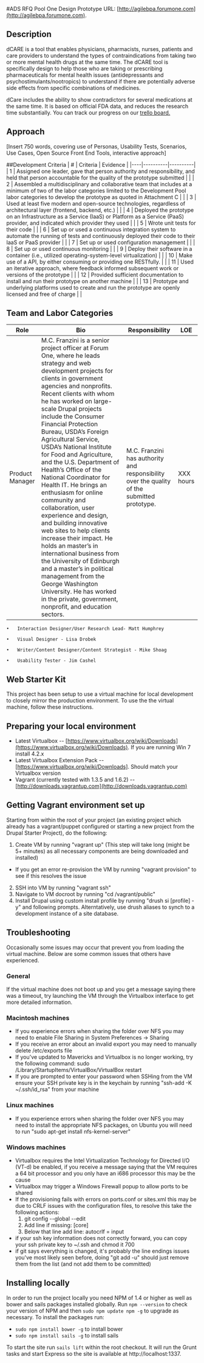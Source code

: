#ADS RFQ Pool One Design
Prototype URL: [http://agilebpa.forumone.com](http://agilebpa.forumone.com).

## Description

dCARE is a tool that enables physicians, pharmacists, nurses, patients and care providers to understand the types of contraindications from taking two or more mental health drugs at the same time. The dCARE tool is specifically design to help those who are taking or prescribing pharmaceuticals for mental health issues (antidepressants and psychostimulants/nootropics) to understand if there are potentially adverse side effects from specific combinations of medicines.

dCare includes the ability to show contradictors for several medications at the same time. It is based on official FDA data, and reduces the research time substantially. You can track our progress on our [trello board.](https://trello.com/b/nCt1b9Fg/18f-agile-bpa)

## Approach

[Insert 750 words, covering use of Personas, Usability Tests, Scenarios, Use Cases, Open Source Front End Tools, interactive approach]


##Development Criteria
| #  | Criteria | Evidence |
|----|----------|----------|
| 1  | Assigned one leader, gave that person authority and responsibility, and held that person accountable for the quality of the prototype submitted |          |
| 2  | Assembled a multidisciplinary and collaborative team that includes at a minimum of two of the labor categories limited to the Development Pool labor categories to develop the prototype as quoted in Attachment C |          |
| 3  | Used at least five modern and open-source technologies, regardless of architectural layer (frontend, backend, etc.) |          |
| 4  | Deployed the prototype on an Infrastructure as a Service (IaaS) or Platform as a Service (PaaS) provider, and indicated which provider they used |          |
| 5  | Wrote unit tests for their code |          |
| 6  | Set up or used a continuous integration system to automate the running of tests and continuously deployed their code to their IaaS or PaaS provider |          |
| 7  | Set up or used configuration management |          |
| 8  | Set up or used continuous monitoring |          |
| 9  | Deploy their software in a container (i.e., utilized operating-system-level virtualization) |         |
| 10 | Make use of a API, by either consuming or providing one RESTfully. |          |
| 11 | Used an iterative approach, where feedback informed subsequent work or versions of the prototype |          |
| 12 | Provided sufficient documentation to install and run their prototype on another machine |          |
| 13 | Prototype and underlying platforms used to create and run the prototype are openly licensed and free of charge |          |

## Team and Labor Categories
| Role  | Bio | Responsibility | LOE |
|----|----------|----------|----|
| Product Manager | M.C. Franzini is a senior project officer at Forum One, where he leads strategy and web development projects for clients in government agencies and nonprofits. Recent clients with whom he has worked on large-scale Drupal projects include the Consumer Financial Protection Bureau, USDA’s Foreign Agricultural Service, USDA’s National Institute for Food and Agriculture, and the U.S. Department of Health’s Office of the National Coordinator for Health IT. He brings an enthusiasm for online community and collaboration, user experience and design, and building innovative web sites to help clients increase their impact. He holds an master’s in international business from the University of Edinburgh and a master’s in political management from the George Washington University. He has worked in the private, government, nonprofit, and education sectors. | M.C. Franzini has authority and responsibility over the quality of the submitted prototype. | XXX hours |

	•	Interaction Designer/User Research Lead- Matt Humphrey

	•	Visual Designer - Lisa Drobek

	•	Writer/Content Designer/Content Strategist - Mike Shoag

	•	Usability Tester - Jim Cashel
	
## Web Starter Kit

This project has been setup to use a virtual machine for local development to closely mirror the production environment. To use the the virtual machine, follow these instructions.

## Preparing your local environment

  * Latest Virtualbox -- [https://www.virtualbox.org/wiki/Downloads](https://www.virtualbox.org/wiki/Downloads). If you are running Win 7 install 4.2.x
  * Latest Virtualbox Extension Pack -- [https://www.virtualbox.org/wiki/Downloads]. Should match your Virtualbox version
  * Vagrant (currently tested with 1.3.5 and 1.6.2) -- [http://downloads.vagrantup.com](http://downloads.vagrantup.com)


## Getting Vagrant environment set up
Starting from within the root of your project (an existing project which already has a vagrant/puppet configured or starting a new project from the Drupal Starter Project), do the following:

1. Create VM by running "vagrant up" (This step will take long (might be 5+ minutes) as all necessary components are being downloaded and installed)
  * If you get an error re-provision the VM by running "vagrant provision" to see if this resolves the issue
2. SSH into VM by running "vagrant ssh"
3. Navigate to VM docroot by running "cd /vagrant/public"
4. Install Drupal using custom install profile by running "drush si [profile] -y" and following prompts. Alterntatively, use drush aliases to synch to a development instance of a site database. 

## Troubleshooting

Occasionally some issues may occur that prevent you from loading the virtual machine. Below are some common issues that others have experienced.

### General

If the virtual machine does not boot up and you get a message saying there was a timeout, try launching the VM through the Virtualbox interface to get more detailed information.


### Macintosh machines

* If you experience errors when sharing the folder over NFS you may need to enable File Sharing in System Preferences -> Sharing
* If you receive an error about an invalid export you may need to manually delete /etc/exports file
* If you've updated to Mavericks and Virtualbox is no longer working, try the following command: sudo /Library/StartupItems/VirtualBox/VirtualBox restart
* If you are prompted to enter your password when SSHing from the VM ensure your SSH private key is in the keychain by running "ssh-add -K ~/.ssh/id_rsa" from your machine

### Linux machines

* If you experience errors when sharing the folder over NFS you may need to install the appropriate NFS packages, on Ubuntu you will need to run "sudo apt-get install nfs-kernel-server"

### Windows machines

* Virtualbox requires the Intel Virtualization Technology for Directed I/O (VT-d) be enabled, if you receive a message saying that the VM requires a 64 bit processor and you only have an i686 processor this may be the cause
* Virtualbox may trigger a Windows Firewall popup to allow ports to be shared
* If the provisioning fails with errors on ports.conf or sites.xml this may be due to CRLF issues with the configuration files, to resolve this take the following actions:
  1. git config --global --edit
  2. Add line if missing: [core]
  3. Below that line add line: autocrlf = input
* if your ssh key information does not correctly forward, you can copy your ssh private key to ~/.ssh and chmod it 700
* if git says everything is changed, it's probably the line endings issues you've most likely seen before, doing "git add -u" should just remove them from the list (and not add them to be committed)


## Installing locally

In order to run the project locally you need NPM of 1.4 or higher as well as bower and sails packages installed globally. Run ```npm --version``` to check your version of NPM and then ```sudo npm update npm -g``` to upgrade as necessary. To install the packages run:

* ```sudo npm install bower -g``` to install bower
* ```sudo npm install sails -g``` to install sails

To start the site run ```sails lift``` within the root checkout. It will run the Grunt tasks and start Express so the site is available at http://localhost:1337.

